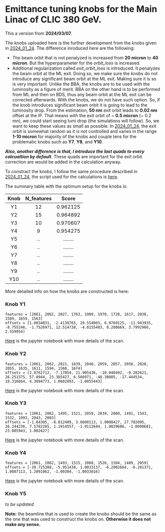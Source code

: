 # Emittance tuning knobs for the Main Linac of CLIC 380 GeV.

This a version from **2024/03/07**.

The knobs uploaded here is the further development from the knobs given in [2024_01_24](https://github.com/drozzoff/CLIC380_linac_knobs/tree/2024_01_24). The difference inroduced here are the following:

- The beam orbit that is not penalyzed is increased from **20 micron** to **40 micron**. But the hyperparameter for the *orbit_loss* is increased.
- Additional regularization called *exit_orbit_loss* is introduced. It penalyzes the beam orbit at the ML exit. Doing so, we make sure the knobs do not introduce any significant beam orbit at the ML exit. Making sure it is so is very important. Unlike the BBA, the knobs are to be used with the luminosity as a figure of merit. BBA on the other hand is to be performed from ML and then on BDS, thus any beam orbit at the ML exit can be corrected afterwards. With the knobs, we do not have such option. So, if the knob introduces significant beam orbit it is going to lead to the luminosity drop. From the estimation, **50 nm** exit orbit leads to **0.02 nm** offset at the IP. That means with the exit orbit of ~ **0.5 micron** (~ 0.2 mn), we could start seeing lumi drop (the simulations will follow). So, we want to keep these values as small as possible. In [2024_01_24](https://github.com/drozzoff/CLIC380_linac_knobs/tree/2024_01_24), the exit orbit is somewhat random as it is not controlled and varies in the range **1-10 micron** for majority of the knobs and couple tens for the problematic knobs such as **Y7**, **Y8**, and **Y10**.

***Also, another difference is that, I introduce the last quads to every calcualtion by default***. These quads are important for the exit orbit correction are would be added in the calculation anyway.

To constract the knobs, I follow the same procedure described in [2024_01_24](https://github.com/drozzoff/CLIC380_linac_knobs/tree/2024_01_24), the script used for the calculations is [here](learning_model_february_parallel.py).

The summary table with the optimum setup for the knobs is:

| Knob | N_features |   Score  |
|:----:|:----------:|:--------:|
|  Y1  |     12     | 0.962125 |
|  Y2  |     15     | 0.964892 |
|  Y3  |     10     | 0.970607 |
|  Y4  |      9     | 0.954275 |
|  Y5  |     ..     | ........ |
|  Y6  |     ..     | ........ |
|  Y7  |     ..     | ........ |
|  Y8  |     ..     | ........ |
|  Y9  |     ..     | ........ |
|  Y10 |     ..     | ........ |

More detailed info on how the knobs are constructed is here:

### Knob **Y1**
```
features = [2061, 2062, 2027, 1763, 1909, 1970, 1728, 1617, 2038, 1589, 1659, 1563]
offsets = [1.0034031, -2.4138765, 29.554003, 6.9769125, -11.943935, -8.755246, -1.7526971, 12.514738, -4.8155403, 8.288669, 3.7992966, 2.559954] 
```
[Here](Y1_convergence_study.ipynb) is the jupyter notebook with more details of the scan.

### Knob **Y2**
```
features = [2061, 2062, 2021, 1639, 2040, 2059, 2057, 2058, 2028, 2055, 1635, 1611, 1594, 1568, 1674]
offsets = [2.8762712, -7.17054, 21.905436, -10.040492, -9.202621, 26.251575, 57.0944, 23.385427, 6.566971, -48.30085, -17.444534, 18.316664, 4.3894773, 1.0602893, -1.0055443] 
```
[Here](Y2_convergence_study.ipynb) is the jupyter notebook with more details of the scan.

### Knob **Y3**
```
features = [2061, 2062, 1495, 1521, 2059, 2039, 2060, 1491, 1543, 1532, 1993, 2043, 2003]
offsets = [-1.84305, -8.012489, 3.6600113, 1.0008427, 27.782095, 26.244236, 7.5782285, 1.1914557, -1.9112644, 1.0029606, -1.0098681, 23.005943, 1.002427]
```
[Here](Y3_convergence_study.ipynb) is the jupyter notebook with more details of the scan.

### Knob  **Y4**
```
features = [2061, 2062, 1493, 1515, 2060, 1526, 1504, 1489, 2059]
offsets = [-20.725388, -5.951438, 1.0033137, -6.2002664, -6.281371, 1.0087113, 1.2091062, -1.00304, -1.0033016]
```
[Here](Y4_convergence_study.ipynb) is the jupyter notebook with more details of the scan.

### Knob  **Y5**

*to be updated*

**Note:** the beamline that is used to create the knobs should be the same as the one that was used to construct the knobs on. **Otherwise it does not make any sense.**
